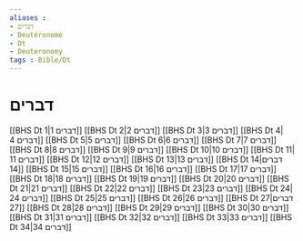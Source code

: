 ```yaml
---
aliases : 
- דברים
- Deutéronome
- Dt
- Deuteronomy
tags : Bible/Dt
---
```


# דברים

[[BHS Dt 1|דברים 1]]
[[BHS Dt 2|דברים 2]]
[[BHS Dt 3|דברים 3]]
[[BHS Dt 4|דברים 4]]
[[BHS Dt 5|דברים 5]]
[[BHS Dt 6|דברים 6]]
[[BHS Dt 7|דברים 7]]
[[BHS Dt 8|דברים 8]]
[[BHS Dt 9|דברים 9]]
[[BHS Dt 10|דברים 10]]
[[BHS Dt 11|דברים 11]]
[[BHS Dt 12|דברים 12]]
[[BHS Dt 13|דברים 13]]
[[BHS Dt 14|דברים 14]]
[[BHS Dt 15|דברים 15]]
[[BHS Dt 16|דברים 16]]
[[BHS Dt 17|דברים 17]]
[[BHS Dt 18|דברים 18]]
[[BHS Dt 19|דברים 19]]
[[BHS Dt 20|דברים 20]]
[[BHS Dt 21|דברים 21]]
[[BHS Dt 22|דברים 22]]
[[BHS Dt 23|דברים 23]]
[[BHS Dt 24|דברים 24]]
[[BHS Dt 25|דברים 25]]
[[BHS Dt 26|דברים 26]]
[[BHS Dt 27|דברים 27]]
[[BHS Dt 28|דברים 28]]
[[BHS Dt 29|דברים 29]]
[[BHS Dt 30|דברים 30]]
[[BHS Dt 31|דברים 31]]
[[BHS Dt 32|דברים 32]]
[[BHS Dt 33|דברים 33]]
[[BHS Dt 34|דברים 34]]
